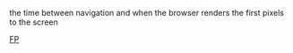 the time between navigation and when the browser renders the first pixels to the screen

<a href="https://developer.mozilla.org/en-US/docs/Glossary/First_paint">FP</a>

